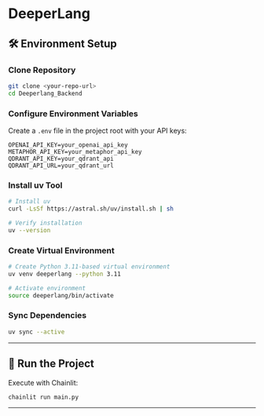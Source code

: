 

# DeeperLang

## 🛠️ Environment Setup

### Clone Repository
```bash
git clone <your-repo-url>
cd Deeperlang_Backend
```

### Configure Environment Variables
Create a `.env` file in the project root with your API keys:
```env
OPENAI_API_KEY=your_openai_api_key
METAPHOR_API_KEY=your_metaphor_api_key
QDRANT_API_KEY=your_qdrant_api
QDRANT_API_URL=your_qdrant_url
```

### Install uv Tool
```bash
# Install uv
curl -LsSf https://astral.sh/uv/install.sh | sh

# Verify installation
uv --version
```

### Create Virtual Environment
```bash
# Create Python 3.11-based virtual environment
uv venv deeperlang --python 3.11

# Activate environment
source deeperlang/bin/activate
```

### Sync Dependencies
```bash
uv sync --active
```

---

## 🚦 Run the Project
Execute with Chainlit:
```bash
chainlit run main.py
```

---
```
